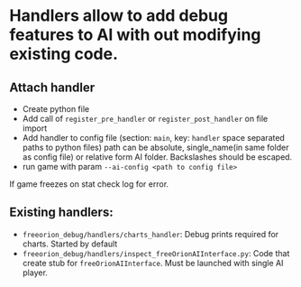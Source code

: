 # Handlers allow to add debug features to AI with out modifying existing code.

## Attach handler

  - Create python file
  - Add call of `register_pre_handler` or `register_post_handler` on file import
  - Add handler to config file (section: `main`, key: `handler` space separated paths to python files)
    path can be absolute, single_name(in same folder as config file) or relative form AI folder. Backslashes should be escaped.
  - run game with param `--ai-config <path to config file>`

  If game freezes on stat check log for error.


## Existing handlers:
  - `freeorion_debug/handlers/charts_handler`:
    Debug prints required for charts. Started by default
  - `freeorion_debug/handlers/inspect_freeOrionAIInterface.py`:
    Code that create stub for `freeOrionAIInterface`. Must be launched with single AI player.
